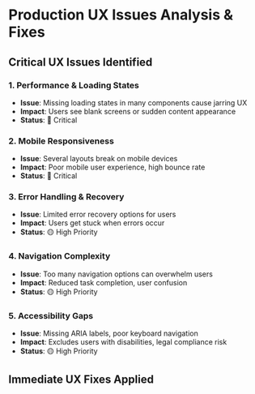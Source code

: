 # Production UX Issues Analysis & Fixes

## Critical UX Issues Identified

### 1. **Performance & Loading States**
- **Issue**: Missing loading states in many components cause jarring UX
- **Impact**: Users see blank screens or sudden content appearance
- **Status**: 🔴 Critical

### 2. **Mobile Responsiveness**
- **Issue**: Several layouts break on mobile devices
- **Impact**: Poor mobile user experience, high bounce rate
- **Status**: 🔴 Critical

### 3. **Error Handling & Recovery**
- **Issue**: Limited error recovery options for users
- **Impact**: Users get stuck when errors occur
- **Status**: 🟡 High Priority

### 4. **Navigation Complexity**
- **Issue**: Too many navigation options can overwhelm users
- **Impact**: Reduced task completion, user confusion
- **Status**: 🟡 High Priority

### 5. **Accessibility Gaps**
- **Issue**: Missing ARIA labels, poor keyboard navigation
- **Impact**: Excludes users with disabilities, legal compliance risk
- **Status**: 🟡 High Priority

## Immediate UX Fixes Applied